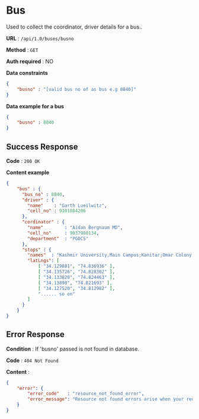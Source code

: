 
# Bus

Used to collect the coordinator, driver details for a bus..

**URL** : `/api/1.0/buses/busno`

**Method** : `GET`

**Auth required** : NO

**Data constraints**

```json
{
    "busno" : "[valid bus no of as bus e.g 8840]"
}
```

**Data example for a bus**

```json
{
    "busno" : 8840
}
```

## Success Response

**Code** : `200 OK`

**Content example**

```json
{
    "bus" : {
      "bus_no" : 8840,
      "driver" : {
        "name"    : "Garth Lueilwitz",
        "cell_no" : 9101804206
      },
      "cordinator" : {
        "name"        : "Aidan Bergnaum MD",
        "cell_no"     : 9037980134,
        "department"  : "PGDCS"
      },
      "stops" : {
        "names"  : "Kashmir University,Main Campus;Kanitar;Omar Colony;Salfia;Lal Bazar;Molvi Stop;Bota Kadal;Mill Stop;Alamgari Bazar;Hawal;Islamia College;Gojwara;Rajori kadal;Kawdara;Nawa kadal",
        "latLngs": [
            [ "34.129881", "74.836936" ],
            [ "34.135726", "74.828302" ],
            [ "34.133820", "74.824463" ],
            [ "34.13890", "74.821693" ],
            [ "34.127520", "34.812982" ],
            "...... so on"
        ]
      }
    }
}
```

## Error Response

**Condition** : If 'busno'  passed is not found in database.

**Code** : `404 Not Found`

**Content** :

```json
{
    "error": {
        "error_code"   : "resource_not_found_error",
        "error_message": "Resource not found errors arise when your request is trying to access the resources not found in datbase."
    }
}
```
